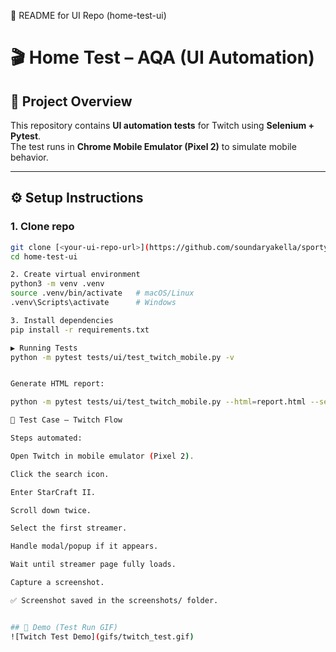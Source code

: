 📑 README for UI Repo (home-test-ui)
# 🎬 Home Test – AQA (UI Automation)

## 📌 Project Overview
This repository contains **UI automation tests** for Twitch using **Selenium + Pytest**.  
The test runs in **Chrome Mobile Emulator (Pixel 2)** to simulate mobile behavior.

---

## ⚙️ Setup Instructions

### 1. Clone repo
```bash
git clone [<your-ui-repo-url>](https://github.com/soundaryakella/sportygroup-ui-automation-soundarya-kella.git)
cd home-test-ui

2. Create virtual environment
python3 -m venv .venv
source .venv/bin/activate   # macOS/Linux
.venv\Scripts\activate      # Windows

3. Install dependencies
pip install -r requirements.txt

▶️ Running Tests
python -m pytest tests/ui/test_twitch_mobile.py -v


Generate HTML report:

python -m pytest tests/ui/test_twitch_mobile.py --html=report.html --self-contained-html -v -s

📱 Test Case – Twitch Flow

Steps automated:

Open Twitch in mobile emulator (Pixel 2).

Click the search icon.

Enter StarCraft II.

Scroll down twice.

Select the first streamer.

Handle modal/popup if it appears.

Wait until streamer page fully loads.

Capture a screenshot.

✅ Screenshot saved in the screenshots/ folder.


## 🎥 Demo (Test Run GIF)
![Twitch Test Demo](gifs/twitch_test.gif)
